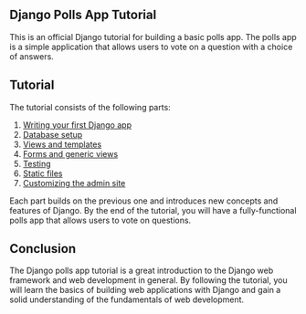 ## Django Polls App Tutorial

This is an official Django tutorial for building a basic polls app. The polls app is a simple application that allows users to vote on a question with a choice of answers.

## Tutorial

The tutorial consists of the following parts:

1.  [Writing your first Django app](https://docs.djangoproject.com/en/4.1/intro/tutorial01/)
2.  [Database setup](https://docs.djangoproject.com/en/4.1/intro/tutorial02/)
3.  [Views and templates](https://docs.djangoproject.com/en/4.1/intro/tutorial03/)
4.  [Forms and generic views](https://docs.djangoproject.com/en/4.1/intro/tutorial04/)
5.  [Testing](https://docs.djangoproject.com/en/4.1/intro/tutorial05/)
6.  [Static files](https://docs.djangoproject.com/en/4.1/intro/tutorial06/)
7.  [Customizing the admin site](https://docs.djangoproject.com/en/4.1/intro/tutorial07/)

Each part builds on the previous one and introduces new concepts and features of Django. By the end of the tutorial, you will have a fully-functional polls app that allows users to vote on questions.

## Conclusion

The Django polls app tutorial is a great introduction to the Django web framework and web development in general. By following the tutorial, you will learn the basics of building web applications with Django and gain a solid understanding of the fundamentals of web development.

